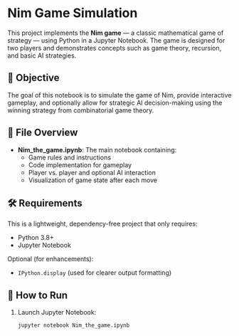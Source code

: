 # Nim Game Simulation

This project implements the **Nim game** — a classic mathematical game of strategy — using Python in a Jupyter Notebook. The game is designed for two players and demonstrates concepts such as game theory, recursion, and basic AI strategies.

## 🧠 Objective

The goal of this notebook is to simulate the game of Nim, provide interactive gameplay, and optionally allow for strategic AI decision-making using the winning strategy from combinatorial game theory.

## 📁 File Overview

- **Nim_the_game.ipynb**: The main notebook containing:
  - Game rules and instructions
  - Code implementation for gameplay
  - Player vs. player and optional AI interaction
  - Visualization of game state after each move

## 🛠 Requirements

This is a lightweight, dependency-free project that only requires:

- Python 3.8+
- Jupyter Notebook

Optional (for enhancements):
- `IPython.display` (used for clearer output formatting)

## 🚀 How to Run

1. Launch Jupyter Notebook:
   ```bash
   jupyter notebook Nim_the_game.ipynb
